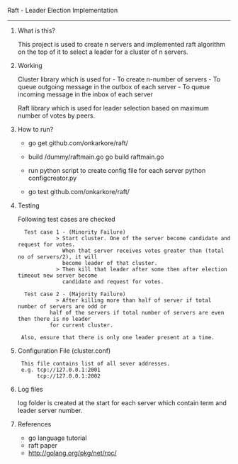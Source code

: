 Raft - Leader Election Implementation 

-----------------------------------------------------------------------------------------------------------

1. What is this?

	This project is used to create n servers and implemented raft algorithm on the top of it to 
	select a leader	for a cluster of n servers.
	
2. Working

	Cluster library which is used for
		 - To create n-number of servers 
		 - To queue outgoing message in the outbox of each server
		 - To queue incoming message in the inbox of each server
		 
	Raft library which is used for leader selection based on maximum number of votes by peers.

3. How to run?
	
	- go get github.com/onkarkore/raft/
	
	- build /dummy/raftmain.go 
		go build raftmain.go
	
	- run python script to create config file for each server
		python configcreator.py <HearbeatTImeout> <EectionTimeout>
	
	- go test github.com/onkarkore/raft/


4. Testing
	
	Following test cases are checked
		 
		 Test case 1 - (Minority Failure)
			       > Start cluster. One of the server become candidate and request for votes.
			         When that server receives votes greater than (total no of servers/2), it will
			         become leader of that cluster.
			       > Then kill that leader after some then after election timeout new server become 
			         candidate and request for votes.
			       
		 Test case 2 - (Majority Failure)
			       > After killing more than half of server if total number of servers are odd or 
				 half of the servers if total number of servers are even then there is no leader 
				 for current cluster.
	
		Also, ensure that there is only one leader present at a time.

5. Configuration File (cluster.conf)

		This file contains list of all sever addresses.
		e.g. tcp://127.0.0.1:2001
		     tcp://127.0.0.1:2002

6. Log files

	log folder is created at the start for each server which contain term and leader server number.
	
		
7. References 

	- go language tutorial
	- raft paper
	- http://golang.org/pkg/net/rpc/
